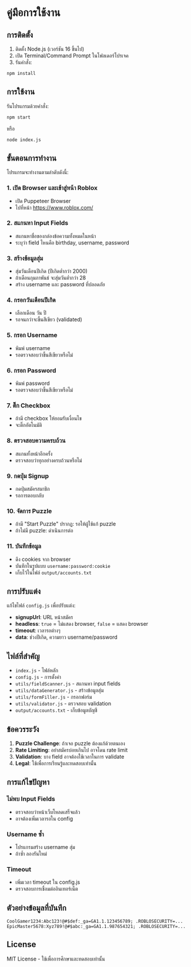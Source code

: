 # คู่มือการใช้งาน

## การติดตั้ง

1. ติดตั้ง Node.js (เวอร์ชัน 16 ขึ้นไป)
2. เปิด Terminal/Command Prompt ในโฟลเดอร์โปรเจค
3. รันคำสั่ง:

```bash
npm install
```

## การใช้งาน

รันโปรแกรมด้วยคำสั่ง:

```bash
npm start
```

หรือ

```bash
node index.js
```

## ขั้นตอนการทำงาน

โปรแกรมจะทำงานตามลำดับดังนี้:

### 1. เปิด Browser และเข้าสู่หน้า Roblox
- เปิด Puppeteer Browser
- ไปที่หน้า https://www.roblox.com/

### 2. สแกนหา Input Fields
- สแกนหาชื่อของกล่องข้อความทั้งหมดในหน้า
- ระบุว่า field ไหนคือ birthday, username, password

### 3. สร้างข้อมูลสุ่ม
- สุ่มวันเดือนปีเกิด (ปีเกิดต่ำกว่า 2000)
- ถ้าเดือนกุมภาพันธ์ จะสุ่มวันต่ำกว่า 28
- สร้าง username และ password ที่ปลอดภัย

### 4. กรอกวันเดือนปีเกิด
- เลือกเดือน วัน ปี
- รอจนกว่าจะขึ้นสีเขียว (validated)

### 5. กรอก Username
- พิมพ์ username
- รอตรวจสอบว่าขึ้นสีเขียวหรือไม่

### 6. กรอก Password
- พิมพ์ password
- รอตรวจสอบว่าขึ้นสีเขียวหรือไม่

### 7. ติ๊ก Checkbox
- ถ้ามี checkbox ให้ยอมรับเงื่อนไข
- จะติ๊กอัตโนมัติ

### 8. ตรวจสอบความครบถ้วน
- สแกนทั้งหน้าอีกครั้ง
- ตรวจสอบว่าทุกอย่างครบถ้วนหรือไม่

### 9. กดปุ่ม Signup
- กดปุ่มสมัครสมาชิก
- รอการตอบกลับ

### 10. จัดการ Puzzle
- ถ้ามี "Start Puzzle" ปรากฏ: รอให้ผู้ใช้แก้ puzzle
- ถ้าไม่มี puzzle: ดำเนินการต่อ

### 11. บันทึกข้อมูล
- ดึง cookies จาก browser
- บันทึกในรูปแบบ `username:password:cookie`
- เก็บไว้ในไฟล์ `output/accounts.txt`

## การปรับแต่ง

แก้ไขไฟล์ `config.js` เพื่อปรับแต่ง:

- **signupUrl**: URL หน้าสมัคร
- **headless**: `true` = ไม่แสดง browser, `false` = แสดง browser
- **timeout**: เวลารอต่างๆ
- **data**: ช่วงปีเกิด, ความยาว username/password

## ไฟล์ที่สำคัญ

- `index.js` - ไฟล์หลัก
- `config.js` - การตั้งค่า
- `utils/fieldScanner.js` - สแกนหา input fields
- `utils/dataGenerator.js` - สร้างข้อมูลสุ่ม
- `utils/formFiller.js` - กรอกฟอร์ม
- `utils/validator.js` - ตรวจสอบ validation
- `output/accounts.txt` - เก็บข้อมูลบัญชี

## ข้อควรระวัง

1. **Puzzle Challenge**: ถ้าเจอ puzzle ต้องแก้ด้วยตนเอง
2. **Rate Limiting**: อย่าสมัครบ่อยเกินไป อาจโดน rate limit
3. **Validation**: บาง field อาจต้องใช้เวลาในการ validate
4. **Legal**: ใช้เพื่อการเรียนรู้และทดสอบเท่านั้น

## การแก้ไขปัญหา

### ไม่พบ Input Fields
- ตรวจสอบว่าหน้าเว็บโหลดเสร็จแล้ว
- อาจต้องเพิ่มเวลารอใน config

### Username ซ้ำ
- โปรแกรมสร้าง username สุ่ม
- ถ้าซ้ำ ลองรันใหม่

### Timeout
- เพิ่มเวลา timeout ใน config.js
- ตรวจสอบการเชื่อมต่ออินเทอร์เน็ต

## ตัวอย่างข้อมูลที่บันทึก

```
CoolGamer1234:Abc123!@#$def:_ga=GA1.1.123456789; .ROBLOSECURITY=...
EpicMaster5678:Xyz789!@#$abc:_ga=GA1.1.987654321; .ROBLOSECURITY=...
```

## License

MIT License - ใช้เพื่อการศึกษาและทดสอบเท่านั้น

